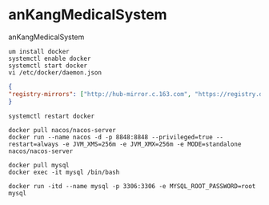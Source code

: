 # anKangMedicalSystem
anKangMedicalSystem

```shell
um install docker
systemctl enable docker
systemctl start docker
vi /etc/docker/daemon.json
```

```json
{
"registry-mirrors": ["http://hub-mirror.c.163.com", "https://registry.docker-cn.com","https://pee6w651.mirror.aliyuncs.com"]
}
```

```shell
systemctl restart docker
```

```shell
docker pull nacos/nacos-server
docker run --name nacos -d -p 8848:8848 --privileged=true --restart=always -e JVM_XMS=256m -e JVM_XMX=256m -e MODE=standalone nacos/nacos-server
```

```shell
docker pull mysql
docker exec -it mysql /bin/bash
```

```shell
docker run -itd --name mysql -p 3306:3306 -e MYSQL_ROOT_PASSWORD=root mysql
```
